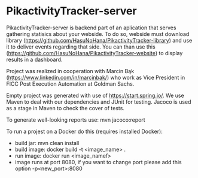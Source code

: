 
# PikactivityTracker-server
PikactivityTracker-server is backend part of an aplication that serves gathering statisics about your webside. To do so, webside must download library (https://github.com/HasuNoHana/PikactivityTracker-library) and use it to deliver events regarding that side. You can than use this (https://github.com/HasuNoHana/PikactivityTracker-website) to display results in a dashboard.

Project was realized in cooperation with Marcin Bąk (https://www.linkedin.com/in/marcinbak/) who work as Vice President in FICC Post Execution Automation at Goldman Sachs.

Empty project was generated with use of https://start.spring.io/. We use Maven to deal with our dependencies and JUnit for testing. Jacoco is used as a stage in Maven to check the cover of tests.

To generate well-looking reports use: mvn jacoco:report

To run a projest on a Docker do this (requires installed Docker):
- build jar: mvn clean install
- build image: docker build -t <image_name> . 
- run image: docker run <image_namef>
- image runs at port 8080, if you want to change port please add this option -p<new_port>:8080
